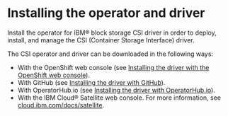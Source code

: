 # Installing the operator and driver

Install the operator for IBM® block storage CSI driver in order to deploy, install, and manage the CSI (Container Storage Interface) driver.

The CSI operator and driver can be downloaded in the following ways:

-   With the OpenShift web console (see [Installing the driver with the OpenShift web console](install_driver_openshift_web.md)).
-   With GitHub (see [Installing the driver with GitHub](install_driver_github.md)).
-   With OperatorHub.io (see [Installing the driver with OperatorHub.io](install_driver_operatorhub.md)).
-   With the IBM Cloud® Satellite web console. For more information, see [cloud.ibm.com/docs/satellite](https://cloud.ibm.com/docs/satellite).


